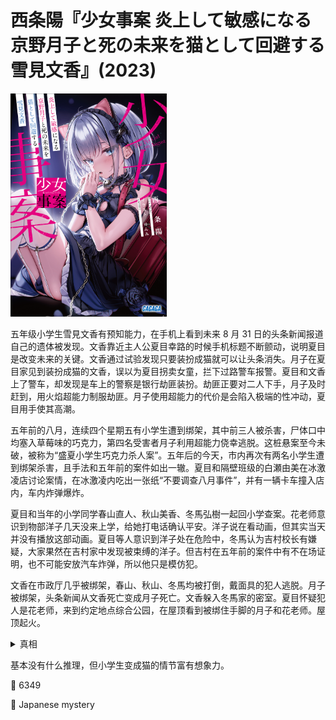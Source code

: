 # 西条陽『少女事案 炎上して敏感になる京野月子と死の未来を猫として回避する雪見文香』(2023)

<img src=images/2023_cover.jpg width=250/>

五年级小学生雪見文香有预知能力，在手机上看到未来 8 月 31 日的头条新闻报道自己的遗体被发现。文香靠近主人公夏目幸路的时候手机标题不断颤动，说明夏目是改变未来的关键。文香通过试验发现只要装扮成猫就可以让头条消失。月子在夏目家见到装扮成猫的文香，误以为夏目拐卖女童，拦下过路警车报警。夏目和文香上了警车，却发现是车上的警察是银行劫匪装扮。劫匪正要对二人下手，月子及时赶到，用火焰超能力制服劫匪。月子使用超能力的代价是会陷入极端的性冲动，夏目用手使其高潮。

五年前的八月，连续四个星期五有小学生遭到绑架，其中前三人被杀害，尸体口中均塞入草莓味的巧克力，第四名受害者月子利用超能力侥幸逃脱。这桩悬案至今未破，被称为“盛夏小学生巧克力杀人案”。五年后的今天，市内再次有两名小学生遭到绑架杀害，且手法和五年前的案件如出一辙。夏目和隔壁班级的白瀬由美在冰激凌店讨论案情，在冰激凌内吃出一张纸“不要调查八月事件”，并有一辆卡车撞入店内，车内炸弹爆炸。

夏目和当年的小学同学春山直人、秋山美香、冬馬弘樹一起回小学查案。花老师意识到物部洋子几天没来上学，给她打电话确认平安。洋子说在看动画，但其实当天并没有播放这部动画。夏目等人意识到洋子处在危险中，冬馬认为吉村校长有嫌疑，大家果然在吉村家中发现被束缚的洋子。但吉村在五年前的案件中有不在场证明，也不可能安放汽车炸弹，所以他只是模仿犯。

文香在市政厅几乎被绑架，春山、秋山、冬馬均被打倒，戴面具的犯人逃脱。月子被绑架，头条新闻从文香死亡变成月子死亡。文香躲入冬馬家的密室。夏目怀疑犯人是花老师，来到约定地点综合公园，在屋顶看到被绑住手脚的月子和花老师。屋顶起火。

<details><summary>真相</summary>
五年前的真凶是冬馬，春山、秋山为其帮凶。冬馬不慎透露月子口中应该有三块巧克力，这是凶手才会知道的细节。
</details>

基本没有什么推理，但小学生变成猫的情节富有想象力。

:link: 6349

:file_folder: Japanese mystery
